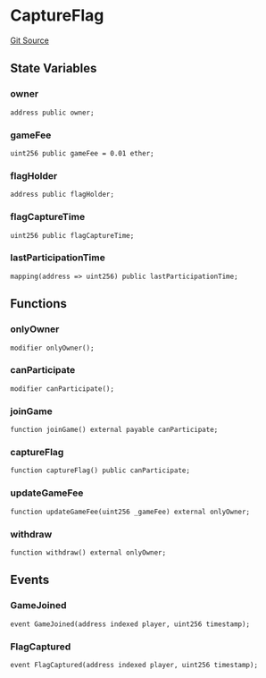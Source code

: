 # CaptureFlag
[Git Source](https://github.com-smastropiero/SherryLabs/sherry-contracts/blob/7488ae397dbcaa4df700f0dbbfff7f6537916c5a/contracts/examples/CaptureFlag.sol)


## State Variables
### owner

```solidity
address public owner;
```


### gameFee

```solidity
uint256 public gameFee = 0.01 ether;
```


### flagHolder

```solidity
address public flagHolder;
```


### flagCaptureTime

```solidity
uint256 public flagCaptureTime;
```


### lastParticipationTime

```solidity
mapping(address => uint256) public lastParticipationTime;
```


## Functions
### onlyOwner


```solidity
modifier onlyOwner();
```

### canParticipate


```solidity
modifier canParticipate();
```

### joinGame


```solidity
function joinGame() external payable canParticipate;
```

### captureFlag


```solidity
function captureFlag() public canParticipate;
```

### updateGameFee


```solidity
function updateGameFee(uint256 _gameFee) external onlyOwner;
```

### withdraw


```solidity
function withdraw() external onlyOwner;
```

## Events
### GameJoined

```solidity
event GameJoined(address indexed player, uint256 timestamp);
```

### FlagCaptured

```solidity
event FlagCaptured(address indexed player, uint256 timestamp);
```

